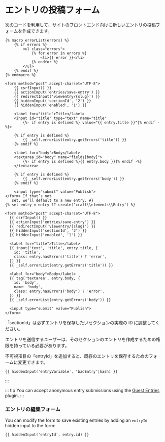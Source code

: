 # エントリの投稿フォーム

次のコードを利用して、サイトのフロントエンド向けに新しいエントリの投稿フォームを作成できます。

```twig
{% macro errorList(errors) %}
    {% if errors %}
        <ul class="errors">
            {% for error in errors %}
                <li>{{ error }}</li>
            {% endfor %}
        </ul>
    {% endif %}
{% endmacro %}

<form method="post" accept-charset="UTF-8">
    {{ csrfInput() }}
    {{ actionInput('entries/save-entry') }}
    {{ redirectInput('viewentry/{slug}') }}
    {{ hiddenInput('sectionId', '2') }}
    {{ hiddenInput('enabled', '1') }}

    <label for="title">Title</label>
    <input id="title" type="text" name="title"
        {%- if entry is defined %} value="{{ entry.title }}"{% endif -%}>

    {% if entry is defined %}
        {{ _self.errorList(entry.getErrors('title')) }}
    {% endif %}

    <label for="body">Body</label>
    <textarea id="body" name="fields[body]">
        {%- if entry is defined %}{{ entry.body }}{% endif -%}
    </textarea>

    {% if entry is defined %}
        {{ _self.errorList(entry.getErrors('body')) }}
    {% endif %}

    <input type="submit" value="Publish">
</form> If that’s not
   set, we’ll default to a new entry. #}
{% set entry = entry ?? create('craft\\elements\\Entry') %}

<form method="post" accept-charset="UTF-8">
  {{ csrfInput() }}
  {{ actionInput('entries/save-entry') }}
  {{ redirectInput('viewentry/{slug}') }}
  {{ hiddenInput('sectionId', '2') }}
  {{ hiddenInput('enabled', '1') }}

  <label for="title">Title</label>
  {{ input('text', 'title', entry.title, {
    id: 'title',
    class: entry.hasErrors('title') ? 'error',
  }) }}
  {{ _self.errorList(entry.getErrors('title')) }}

  <label for="body">Body</label>
  {{ tag('textarea', entry.body, {
    id: 'body',
    name: 'body',
    class: entry.hasErrors('body') ? 'error',
  }) }}
  {{ _self.errorList(entry.getErrors('body')) }}

  <input type="submit" value="Publish">
</form>
```

「sectionId」は必ずエントリを保存したいセクションの実際の ID に調整してください。

エントリを送信するユーザーは、そのセクションのエントリを作成するための権限を持っている必要があります。

不可視項目の「entryId」を追加すると、既存のエントリを保存するためのフォームに変更できます。

```twig
{{ hiddenInput('entryVariable', 'badEntry'|hash) }}
```
:::

::: tip
You can accept anonymous entry submissions using the [Guest Entries](https://plugins.craftcms.com/guest-entries) plugin.
:::

### エントリの編集フォーム

You can modify the form to save existing entries by adding an `entryId` hidden input to the form:

```twig
{{ hiddenInput('entryId', entry.id) }}
```
